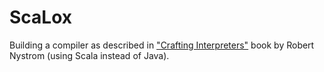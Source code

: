 # ScaLox

Building a compiler as described in ["Crafting Interpreters"](https://craftinginterpreters.com/) book by Robert Nystrom (using Scala instead of Java).